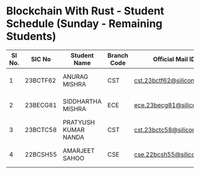 # Blockchain With Rust - Student Schedule (Sunday - Remaining Students)

| Sl No. | SIC No | Student Name | Branch Code | Official Mail ID | Students Contact No | Semester Code | Course Name | Time |
|--------|--------|--------------|-------------|------------------|---------------------|---------------|-------------|------|
| 1  | 23BCTF62 | ANURAG MISHRA | CST | cst.23bctf62@silicon.ac.in | 8984886973 | 4 | Blockchain With Rust | 3:30 - 4:00 |
| 2  | 23BECG81 | SIDDHARTHA MISHRA | ECE | ece.23becg81@silicon.ac.in | 7205880664 | 4 | Blockchain With Rust | 4:00 - 4:30 |
| 3  | 23BCTC58 | PRATYUSH KUMAR NANDA | CST | cst.23bctc58@silicon.ac.in | 7064650307 | 4 | Blockchain With Rust | 4:30 - 5:00 |
| 4  | 22BCSH55 | AMARJEET SAHOO | CSE | cse.22bcsh55@silicon.ac.in | 7735020373 | 6 | Blockchain With Rust | 5:00 - 5:30 |